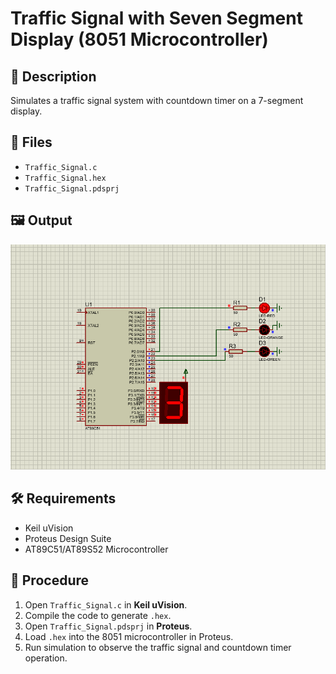 # Traffic Signal with Seven Segment Display (8051 Microcontroller)

## 📜 Description
Simulates a traffic signal system with countdown timer on a 7-segment display.

## 📂 Files
- `Traffic_Signal.c`
- `Traffic_Signal.hex`
- `Traffic_Signal.pdsprj`

## 🖼 Output
![Traffic Signal Output](traffic_signal_output.png)

## 🛠 Requirements
- Keil uVision
- Proteus Design Suite
- AT89C51/AT89S52 Microcontroller

## 🔹 Procedure
1. Open `Traffic_Signal.c` in **Keil uVision**.
2. Compile the code to generate `.hex`.
3. Open `Traffic_Signal.pdsprj` in **Proteus**.
4. Load `.hex` into the 8051 microcontroller in Proteus.
5. Run simulation to observe the traffic signal and countdown timer operation.
